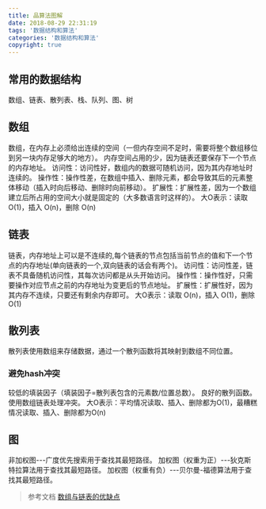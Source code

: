 ```yaml
---
title: 品算法图解
date: 2018-08-29 22:31:19
tags: '数据结构和算法'
categories: '数据结构和算法'
copyright: true
---
```

##	常用的数据结构
数组、链表、散列表、栈、队列、图、树
##	数组
数组，在内存上必须给出连续的空间（一但内存空间不足时，需要将整个数组移位到另一块内存足够大的地方）。
内存空间占用的少，因为链表还要保存下一个节点的内存地址。
访问性：访问性好，数组内的数据可随机访问，因为其内存地址时连续的。
操作性：操作性差，在数组中插入、删除元素，都会导致其后的元素整体移动（插入时向后移动、删除时向前移动）。
扩展性：扩展性差，因为一个数组建立后所占用的空间大小就是固定的（大多数语言时这样的）。
大O表示：读取 O(1)，插入 O(n)，删除 O(n)
##	链表
链表，内存地址上可以是不连续的,每个链表的节点包括当前节点的值和下一个节点的内存地址(单向链表的一个,双向链表的话会有两个)。 
访问性：访问性差，链表不具备随机访问性，其每次访问都是从头开始访问。
操作性：操作性好，只需要操作对应节点之前的内存地址为变更后的节点地址。
扩展性：扩展性好，因为其内存不连续，只要还有剩余内存即可。
大O表示：读取 O(n)，插入 O(1)，删除 O(1)
##	散列表
散列表使用数组来存储数据，通过一个散列函数将其映射到数组不同位置。
###	避免hash冲突
较低的填装因子（填装因子=散列表包含的元素数/位置总数）。
良好的散列函数。
使用数组链表处理冲突。
大O表示：平均情况读取、插入、删除都为O(1)，最糟糕情况读取、插入、删除都为O(n)

##	图
非加权图---广度优先搜索用于查找其最短路径。
加权图（权重为正）---狄克斯特拉算法用于查找其最短路径。
加权图（权重有负）---贝尔曼-福德算法用于查找其最短路径。








>	参考文档
[数组与链表的优缺点](https://blog.csdn.net/u014082714/article/details/44259029/)


























